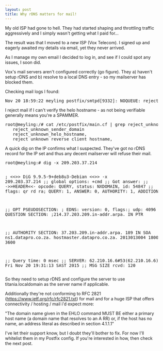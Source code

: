 ```yaml
---
layout: post
title: Why rDNS matters for mail!
---
```


My old ISP had gone to hell. They had started shaping and throttling traffic aggressively and I simply wasn't getting what I paid for...

The result was that I moved to a new ISP (Vox Telecom). I signed up and eagerly awaited my details via email, yet they never arrived. 

As I manage my own email I decided to log in, and see if I could spot any issues, I soon did.

Vox's mail servers aren't configured correctly (go figure). They a) haven't setup rDNS and b) resolve to a local DNS entry - so my mailserver has blocked them.

Checking mail logs I found:
<div class="highlight">
<pre>
Nov 20 18:59:22 meyling postfix/smtpd[9332]: NOQUEUE: reject: RCPT from unknown[209.203.37.214]: 450 4.7.1 <titania.localdomain>: Helo command rejected: Host not found; from=<help@voxtelecom.co.za> to=<me@mydomain.co.za> proto=ESMTP helo=<titania.localdomain>
</pre>
</div>

I reject mail if I can't verify the helo hostname - as not being verifiable generally means you're a SPAMMER.
<div class="highlight">
<pre>
root@meyling:/# cat /etc/postfix/main.cf | grep reject_unknown
   reject_unknown_sender_domain
   reject_unknown_helo_hostname,
   reject_unknown_reverse_client_hostname,
</pre>
</div>

A quick dig on the IP confirms what I suspected. They've got no rDNS record for the IP set and thus any decent mailserver will refuse their mail.
<div class="highlight">
<pre>
root@meyling:# dig -x 209.203.37.214

; <<>> DiG 9.9.5-9+deb8u3-Debian <<>> -x 209.203.37.214
;; global options: +cmd
;; Got answer:
;; ->>HEADER<<- opcode: QUERY, status: NXDOMAIN, id: 54847
;; flags: qr rd ra; QUERY: 1, ANSWER: 0, AUTHORITY: 1, ADDITIONAL: 1

;; OPT PSEUDOSECTION:
; EDNS: version: 0, flags:; udp: 4096
;; QUESTION SECTION:
;214.37.203.209.in-addr.arpa.	IN	PTR

;; AUTHORITY SECTION:
37.203.209.in-addr.arpa. 189	IN	SOA	ns1.datapro.co.za. hostmaster.datapro.co.za. 2013013004 1800 900 86400 3600

;; Query time: 0 msec
;; SERVER: 62.210.16.6#53(62.210.16.6)
;; WHEN: Fri Nov 20 19:31:13 SAST 2015
;; MSG SIZE  rcvd: 120
</pre>
</div>

So they need to setup rDNS and configure the server to use titania.localdomain as the server name if applicable.

Additionally they're not conforming to RFC 2821 (https://www.ietf.org/rfc/rfc2821.txt) for mail and for a huge ISP that offers connectivity / hosting / mail i'd expect more:

"The domain name given in the EHLO command MUST BE either a primary host name (a domain name that resolves to an A RR) or, if the host has no name, an address literal as described in section 4.1.1.1"

I've let their support know, but I doubt they'll bother to fix. For now I'll whitelist them in my Postfix config. If you're interested in how, then check the next post.